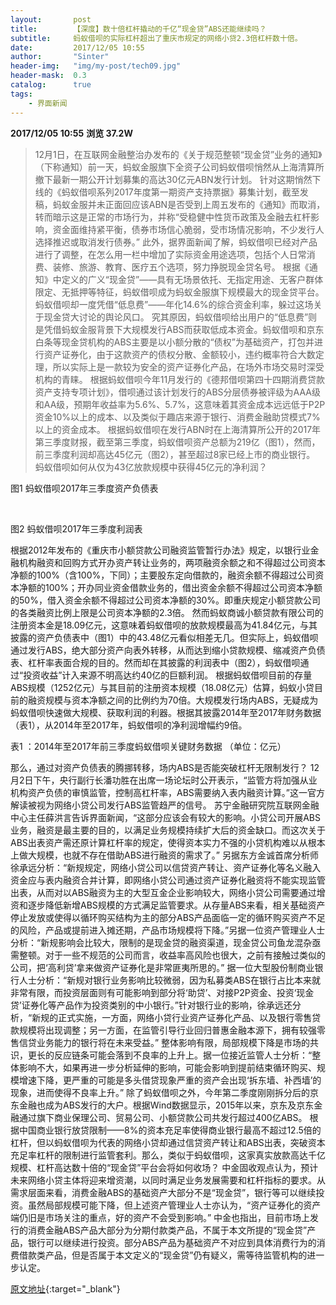 ```yaml
---
layout:       post
title:        【深度】数十倍杠杆撬动的千亿“现金贷”ABS还能继续吗？
subtitle:     蚂蚁借呗的实际杠杆超出了重庆市规定的网络小贷2.3倍杠杆数十倍。
date:         2017/12/05 10:55
author:       "Sinter"
header-img:   "img/my-post/tech09.jpg"
header-mask:  0.3
catalog:      true
tags:
    - 界面新闻
---
```


**2017/12/05 10:55**  **浏览 37.2W**

> 12月1日，在互联网金融整治办发布的《关于规范整顿“现金贷”业务的通知》（下称通知）前一天，蚂蚁金服旗下全资子公司蚂蚁借呗悄然从上海清算所撤下最新一期公开计划募集的高达30亿元ABN发行计划。
针对这期悄然下线的《蚂蚁借呗系列2017年度第一期资产支持票据》募集计划，截至发稿，蚂蚁金服并未正面回应该ABN是否受到上周五发布的《通知》而取消，转而暗示这是正常的市场行为，并称“受稳健中性货币政策及金融去杠杆影响，资金面维持紧平衡，债券市场信心脆弱，受市场情况影响，不少发行人选择推迟或取消发行债券。”
此外，据界面新闻了解，蚂蚁借呗已经对产品进行了调整，在怎么用一栏中增加了实际资金用途选项，包括个人日常消费、装修、旅游、教育、医疗五个选项，努力挣脱现金贷名号。
根据《通知》中定义的广义“现金贷”——具有无场景依托、无指定用途、无客户群体限定、无抵押等特征，蚂蚁借呗成为蚂蚁金服旗下规模最大的现金贷平台。蚂蚁借呗却一度凭借“低息费”——年化14.6%的综合资金利率，躲过这场关于现金贷大讨论的舆论风口。
究其原因，蚂蚁借呗给出用户的“低息费”则是凭借蚂蚁金服背景下大规模发行ABS而获取低成本资金。蚂蚁借呗和京东白条等现金贷机构的ABS主要是以小额分散的“债权”为基础资产，打包并进行资产证券化，由于这款资产的债权分散、金额较小，违约概率符合大数定理，所以实际上是一款较为安全的资产证券化产品，在场外市场交易时深受机构的青睐。
根据蚂蚁借呗今年11月发行的《德邦借呗第四十四期消费贷款资产支持专项计划》，借呗通过该计划发行的ABS分层债券被评级为AAA级和AA级，预期年收益率为5.6%、5.7%，这意味着其资金成本远远低于P2P资金10%以上的成本、以及类似于趣店来源于银行、消费金融助贷模式7%以上的资金成本。
根据蚂蚁借呗在发行ABN时在上海清算所公开的2017年第三季度财报，截至第三季度，蚂蚁借呗资产总额为219亿（图1），然而，前三季度利润却高达45亿元（图2），甚至超过8家已经上市的商业银行。
蚂蚁借呗如何从仅为43亿放款规模中获得45亿元的净利润？

图1 蚂蚁借呗2017年三季度资产负债表

 

图2 蚂蚁借呗2017年三季度利润表

根据2012年发布的《重庆市小额贷款公司融资监管暂行办法》规定，以银行业金融机构融资和回购方式开办资产转让业务的，两项融资余额之和不得超过公司资本净额的100%（含100%，下同）；主要股东定向借款的，融资余额不得超过公司资本净额的100%；开办同业资金借款业务的，借出资金余额不得超过公司资本净额的50%，借入资金余额不得超过公司资本净额的30%。即重庆规定小额贷款公司的各类融资比例上限是公司资本净额的2.3倍。
然而蚂蚁商诚小额贷款有限公司的注册资本金是18.09亿元，这意味着蚂蚁借呗的放款规模最高为41.84亿元，与其披露的资产负债表中（图1）中的43.48亿元看似相差无几。但实际上，蚂蚁借呗通过发行ABS，绝大部分资产向表外转移，从而达到缩小贷款规模、缩减资产负债表、杠杆率表面合规的目的。然而却在其披露的利润表中（图2），蚂蚁借呗通过“投资收益”计入来源不明高达约40亿的巨额利润。
根据蚂蚁借呗目前的存量ABS规模（1252亿元）与其目前的注册资本规模（18.08亿元）估算，蚂蚁小贷目前的融资规模与资本净额之间的比例约为70倍。大规模发行场内ABS，无疑成为蚂蚁借呗快速做大规模、获取利润的利器。根据其披露2014年至2017年财务数据（表1），从2014年至2017年，蚂蚁借呗的净利润增幅约9倍。

表1 ：2014年至2017年前三季度蚂蚁借呗关键财务数据 （单位：亿元）

那么，通过对资产负债表的腾挪转移，场内ABS是否能突破杠杆无限制发行？
12月2日下午，央行副行长潘功胜在出席一场论坛时公开表示，“监管方将加强从业机构资产负债的审慎监管，控制高杠杆率，ABS需要纳入表内融资计算。”这一官方解读被视为网络小贷公司发行ABS监管趋严的信号。
苏宁金融研究院互联网金融中心主任薛洪言告诉界面新闻，“这部分应该会有较大的影响。小贷公司开展ABS业务，融资是最主要的目的，以满足业务规模持续扩大后的资金缺口。而这次关于ABS出表资产需还原计算杠杆率的规定，使得资本实力不强的小贷机构难以从根本上做大规模，也就不存在借助ABS进行融资的需求了。”
另据东方金诚首席分析师徐承远分析：“新规规定，网络小贷公司以信贷资产转让、资产证券化等名义融入资金应与表内融资合并计算，即网络小贷公司通过资产证券化融资将不能实现监管出表，从而对以ABS融资为主的大型互金企业影响较大，网络小贷公司需要通过增资和逐步降低新增ABS规模的方式满足监管要求。从存量ABS来看，相关基础资产停止发放或使得以循环购买结构为主的部分ABS产品面临一定的循环购买资产不足的风险，产品或提前进入摊还期，产品市场规模将下降。”另据一位资产管理业人士分析：“新规影响会比较大，限制的是现金贷的融资渠道，现金贷公司鱼龙混杂亟需整顿。对于一些不规范的公司而言，收益率高风险也很大，之前有接触过类似的公司，把‘高利贷’拿来做资产证券化是非常匪夷所思的。”
据一位大型股份制商业银行人士分析：“新规对银行业务影响比较微弱，因为私募类ABS在银行占比本来就非常有限，而投资层面则有可能影响到部分将‘助贷’、对接P2P资金、投资‘现金贷’证券化等产品作为投资类别的中小银行。”针对银行业的影响，徐承远还分析，“新规的正式实施，一方面，网络小贷行业资产证券化产品、以及银行零售贷款规模将出现调整；另一方面，在监管引导行业回归普惠金融本源下，拥有较强零售信贷业务能力的银行将在未来受益。”
整体影响有限，局部规模下降是市场的共识，更长的反应链条可能会落到不良率的上升上。据一位接近监管人士分析：“整体影响不大，如果再进一步分析延伸的影响，可能会影响到提前结束循环购买、规模增速下降，更严重的可能是多头借贷现象严重的资产会出现‘拆东墙、补西墙’的现象，进而使得不良率上升。”
除了蚂蚁借呗之外，今年第二季度刚刚拆分后的京东金融也成为ABS发行的大户。根据Wind数据显示，2015年以来，京东及京东金融通过旗下商业保理公司、贸易公司、小额贷款公司共发行超过400亿ABS。
根据中国商业银行放贷限制——8%的资本充足率使得商业银行最高不超过12.5倍的杠杆，但以蚂蚁借呗为代表的网络小贷却通过信贷资产转让和ABS出表，突破资本充足率杠杆的限制进行监管套利。那么，类似于蚂蚁借呗，这家真实放款高达千亿规模、杠杆高达数十倍的“现金贷”平台会将如何收场？
中金固收观点认为，预计未来网络小贷主体将迎来增资潮，以同时满足业务发展需要和杠杆指标的要求。从需求层面来看，消费金融ABS的基础资产大部分不是“现金贷”，银行等可以继续投资。虽然局部规模可能下降，但上述资产管理业人士亦认为，“资产证券化的资产端仍旧是市场关注的重点，好的资产不会受到影响。”
中金也指出，目前市场上发行的消费金融ABS产品大部分为分期付款类产品，不属于本文所提的“现金贷”产品，银行可以继续进行投资。部分ABS产品为基础资产不对应到具体消费行为的消费借款类产品，但是否属于本文定义的“现金贷”仍有疑义，需等待监管机构的进一步认定。


[原文地址](http://www.jiemian.com/article/1792883.html){:target="_blank"}


